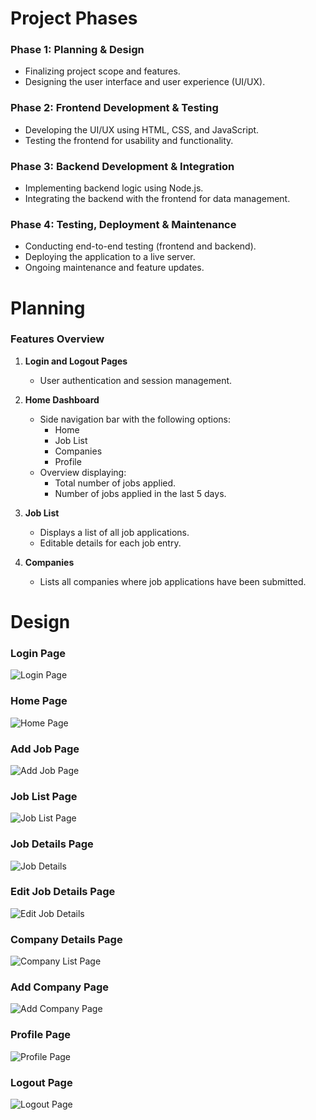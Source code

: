 # Project Phases

### Phase 1: Planning & Design
- Finalizing project scope and features.
- Designing the user interface and user experience (UI/UX).

### Phase 2: Frontend Development & Testing
- Developing the UI/UX using HTML, CSS, and JavaScript.
- Testing the frontend for usability and functionality.

### Phase 3: Backend Development & Integration
- Implementing backend logic using Node.js.
- Integrating the backend with the frontend for data management.

### Phase 4: Testing, Deployment & Maintenance
- Conducting end-to-end testing (frontend and backend).
- Deploying the application to a live server.
- Ongoing maintenance and feature updates.

# Planning

### Features Overview
1. **Login and Logout Pages**
   - User authentication and session management.

2. **Home Dashboard**
   - Side navigation bar with the following options:
     - Home
     - Job List
     - Companies
     - Profile
   - Overview displaying:
     - Total number of jobs applied.
     - Number of jobs applied in the last 5 days.

3. **Job List**
   - Displays a list of all job applications.
   - Editable details for each job entry.

4. **Companies**
   - Lists all companies where job applications have been submitted.

# Design
### Login Page
![Login Page](https://github.com/user-attachments/assets/1fc51a65-118a-47f3-bed7-0988ddcc0768)

### Home Page
![Home Page](https://github.com/user-attachments/assets/6ef252be-b9de-4a5a-bd51-fc76cc196a3d)

### Add Job Page
![Add Job Page](https://github.com/user-attachments/assets/1650d4e4-64e2-465a-abf4-863751e465a7)

### Job List Page
![Job List Page](https://github.com/user-attachments/assets/8c53b03f-20a0-43ff-b0b8-604fd58ca20f)

### Job Details Page
![Job Details](https://github.com/user-attachments/assets/9a523adb-e14b-4913-9542-3405336ce6b4)

### Edit Job Details Page
![Edit Job Details](https://github.com/user-attachments/assets/7e252f3b-15c6-47a8-a724-699c26f1a07c)

### Company Details Page
![Company List Page](https://github.com/user-attachments/assets/d2a0a989-f17c-4fa6-a5dd-a8284d92a946)

### Add Company Page
![Add Company Page](https://github.com/user-attachments/assets/5f666d6d-25b9-4088-be37-a991e3435b41)

### Profile Page
![Profile Page](https://github.com/user-attachments/assets/bda27185-b180-46b3-920c-0368039bbad8)

### Logout Page
![Logout Page](https://github.com/user-attachments/assets/07597f18-6098-4f07-9b32-e84033fca8ca)
